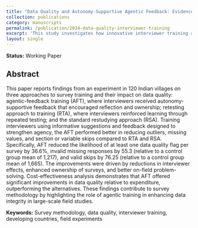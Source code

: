 ```yaml
---
title: "Data Quality and Autonomy-Supportive Agentic Feedback: Evidence from an Interviewer Training Experiment"
collection: publications
category: manuscripts   
permalink: /publication/2024-data-quality-interviewer-training
excerpt: 'This study investigates how innovative interviewer training approaches enhance data quality in large-scale household surveys in developing countries.'
layout: single
---
```


**Status:** Working Paper

## Abstract

This paper reports findings from an experiment in 120 Indian villages on three approaches to survey training and their impact on data quality: agentic-feedback training (AFT), where interviewers received autonomy-supportive feedback that encouraged reflection and ownership; retesting approach to training (RTA), where interviewers reinforced learning through repeated testing; and the standard restudying approach (RSA). Training interviewers using informative suggestions and feedback designed to strengthen agency, the AFT performed better in reducing outliers, missing values, and section or variable skips compared to RTA and RSA. Specifically, AFT reduced the likelihood of at least one data quality flag per survey by 36.6%, invalid missing responses by 55.3 (relative to a control group mean of 1,217), and valid skips by 76.25 (relative to a control group mean of 1,665). The improvements were driven by reductions in interviewer effects, enhanced ownership of surveys, and better on-field problem-solving. Cost-effectiveness analysis demonstrates that AFT offered significant improvements in data quality relative to expenditure, outperforming the alternatives. These findings contribute to survey methodology by highlighting the role of agentic training in enhancing data integrity in large-scale field studies.

**Keywords:** Survey methodology, data quality, interviewer training, developing countries, field experiments
